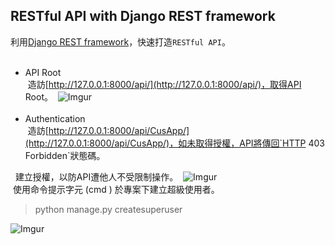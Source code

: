 ## RESTful API with Django REST framework

利用[Django REST framework](http://www.django-rest-framework.org/)，快速打造`RESTful API`。
<br>
<br>
* API Root
  <br>
  造訪[http://127.0.0.1:8000/api/](http://127.0.0.1:8000/api/)，取得API Root。
  ![Imgur](https://i.imgur.com/Yhku9my.png)
  <br>
  <br>
* Authentication
  <br>
  造訪[http://127.0.0.1:8000/api/CusApp/](http://127.0.0.1:8000/api/CusApp/)，如未取得授權，API將傳回`HTTP 403 Forbidden`狀態碼。

  
  建立授權，以防API遭他人不受限制操作。
  ![Imgur](https://i.imgur.com/qJRXY6n.png)
  <br>
  使用命令提示字元 (cmd ) 於專案下建立超級使用者。
  
  >python manage.py createsuperuser
  
  ![Imgur](https://i.imgur.com/UR2h1yG.png)
  <br>
  <br>

  
  
